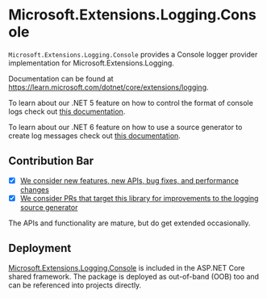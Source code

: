 # Microsoft.Extensions.Logging.Console

`Microsoft.Extensions.Logging.Console` provides a Console logger provider implementation for Microsoft.Extensions.Logging.

Documentation can be found at https://learn.microsoft.com/dotnet/core/extensions/logging.

To learn about our .NET 5 feature on how to control the format of console logs check out [this documentation](https://learn.microsoft.com/dotnet/core/extensions/console-log-formatter).

To learn about our .NET 6 feature on how to use a source generator to create log messages check out [this documentation](https://learn.microsoft.com/dotnet/core/extensions/logger-message-generator).

## Contribution Bar
- [x] [We consider new features, new APIs, bug fixes, and performance changes](/src/libraries/README.md#primary-bar)
- [x] [We consider PRs that target this library for improvements to the logging source generator](/src/libraries/README.md#secondary-bars)

The APIs and functionality are mature, but do get extended occasionally.

## Deployment
[Microsoft.Extensions.Logging.Console](https://www.nuget.org/packages/Microsoft.Extensions.Logging.Console) is included in the ASP.NET Core shared framework. The package is deployed as out-of-band (OOB) too and can be referenced into projects directly.